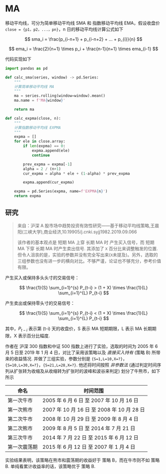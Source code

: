 # MA

移动平均线，可分为简单移动平均线 SMA 和 指数移动平均线 EMA，假设收盘价 `close = {p1，p2，...，pn}`，n 日的移动平均线计算公式如下

$$
sma_i = \frac{p_{i-n+1} + p_{i-n+2} + ... + p_{i}}{n}
$$

$$
ema_i = \frac{2}{n+1} \times p_i + \frac{n-1}{n+1} \times ema_{i-1}
$$

代码实现如下

```python
import pandas as pd

def calc_sma(series, window) -> pd.Series:
    """
    计算简单移动平均线 MA
    """
    ma = series.rolling(window=window).mean()
    ma.name = f'MA{window}'

    return ma

def calc_expma(close, n):
    """
    计算指数移动平均线 EXPMA
    """
    expma = []
    for ele in close.array:
        if len(expma) == 0:
            expma.append(ele)
            continue

        prev_expma = expma[-1]
        alpha = 2 / (n+1)
        cur_expma = alpha * ele + (1-alpha) * prev_expma

        expma.append(cur_expma)

    expma = pd.Series(expma, name=f'EXPMA{n}')
    return expma
```

## 研究

> 来自：沪深 A 股市场中趋势投资有效性研究——基于移动平均线策略,王晨阳(三峡大学),商业经济,10.19905/j.cnki.syjj1982.2019.09.066
>
> 该作者的基本观点是 短期 MA 上穿 长期 MA 时 产生买入信号，而 短期 MA 下穿 长期 MA 时产生卖出信号. 其添加了 `X` 百分比来调整触发的位置. 但令人沮丧的是，实验的参数并没有完全写出来(`X`未提及)。另外，选取的三组参数也没有进一步的横向对比。不够严谨，论证也不够充分，参考价值有限。

产生买入或保持多头头寸的交易信号：

$$
\frac{1}{S} \sum_{i=1}^{s} P_{t-i} > (1 + X) \times \frac{1}{L} \sum_{i=1}^{L} P_{t-i}
$$

产生卖出或保持零头寸的交易信号：

$$
\frac{1}{S} \sum_{i=1}^{s} P_{t-i} < (1 + X) \times \frac{1}{L} \sum_{i=1}^{L} P_{t-i}
$$

其中，$P_{t-i}$ 表示第 (t-i) 天的收盘价，S 表示 MA 短期期限，L 表示 MA 长期期限，X 表示百分比幅度.

作者在 沪深 300 指数和中证 500 指数上进行了实验，选取的时间为 2005 年 6 月 5 日至 2019 年 1 月 4 日，对比了采用该策略以及 _直接买入持有_ (策略 B) 所带来的收益情况. 并做了三组实验，参数分别是 `{S=1,L=10,X=?}`，`{S=10,L=30,X=?}`，`{S=21,L=28,X=?}`. 他还将时间按照 _非参数法_ (通过判定时间序列从扩张转为收缩及从收缩转为扩张时的波峰和波谷来判定) 划分了牛熊市，如下所示

| 命名         | 时间范围                                   |
| ------------ | ------------------------------------------ |
| 第一次牛市   | 2005 年 6 月 6 日 至 2007 年 10 月 16 日   |
| 第一次熊市   | 2007 年 10 月 16 日 至 2008 年 10 月 28 日 |
| 第二次牛市   | 2008 年 10 月 29 日 至 2009 年 8 月 4 日   |
| 第二次熊市   | 2009 年 8 月 5 日 至 2014 年 7 月 21 日    |
| 第三次牛市   | 2014 年 7 月 22 日 至 2015 年 6 月 12 日   |
| 第一次震荡期 | 2015 年 6 月 12 日 至 2007 年 1 月 4 日    |

实验结果表明，该策略在熊市和震荡期的收益好于 策略 B，而在牛市则不如 策略 B. 单纯看累计收益率的话，该策略优于 策略 B.
